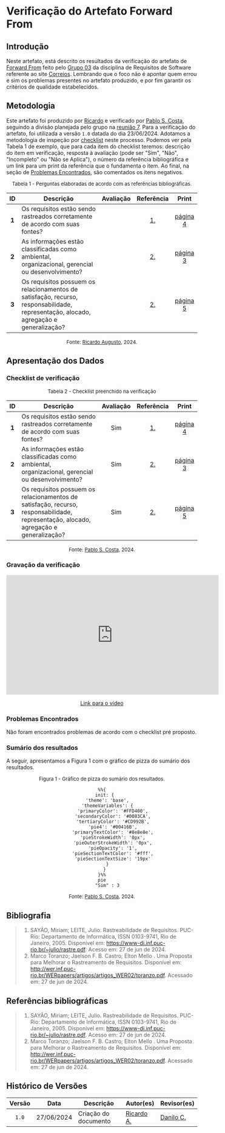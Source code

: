 # Verificação do Artefato Forward From

## Introdução

Neste artefato, está descrito os resultados da verificação do artefato de [Forward From](https://requisitos-de-software.github.io/2024.1-Correios/pos-rastreabilidade/forward-from/) feito pelo [Grupo 03](https://requisitos-de-software.github.io/2024.1-Correios/) da disciplina de Requisitos de Software referente ao site [Correios](https://www.correios.com.br/). Lembrando que o foco não é apontar quem errou e sim os problemas presentes no artefato produzido, e por fim garantir os critérios de qualidade estabelecidos.

## Metodologia

Este artefato foi produzido por [Ricardo][RicardoGH] e verificado por [Pablo S. Costa][PabloGH], seguindo a divisão planejada pelo grupo na [reunião 7](https://requisitos-de-software.github.io/2024.1-Correios/atas/ata7/). Para a verificação do artefato, foi utilizada a versão `1.0` datada do dia 23/06/2024. Adotamos a metodologia de inspeção por [checklist](#checklist-de-verificacao) neste processo. Podemos ver pela Tabela 1 de exemplo, que para cada item do checklist teremos: descrição do item em verificação, resposta à avaliação (pode ser "Sim", "Não", "Incompleto" ou "Não se Aplica"), o número da referência bibliográfica e um link para um print da referência que o fundamenta o item. Ao final, na seção de [Problemas Encontrados](#problemas-encontrados), são comentados os itens negativos.

<font size="2"><p style="text-align: center">Tabela 1 - Perguntas elaboradas de acordo com as referências bibliográficas.</p></font>

<center>

| ID | Descrição | Avaliação | Referência | Print |
|:--:| --------- | :-------: | :--------: | :---: |
| **1** | Os requisitos estão sendo rastreados corretamente de acordo com suas fontes? |  | [1.](#ref1) | [página 4](../../../assets/prints_verificacao/ricardo/forward-from-1.png) |
| **2** | As informações estão classificadas como ambiental, organizacional, gerencial ou desenvolvimento? |  | [2.](#ref1) | [página 3](../../../assets/prints_verificacao/ricardo/forward-from-2.png) |
| **3** | Os requisitos possuem os relacionamentos de satisfação, recurso, responsabilidade, representação, alocado, agregação e generalização? |  | [2.](#ref1) | [página 5](../../../assets/prints_verificacao/ricardo/forward-from-3.png) |

</center>

<font size="2"><p style="text-align: center">Fonte: [Ricardo Augusto](https://github.com/avmricardo), 2024.</p></font>

## Apresentação dos Dados

### Checklist de verificação

<font size="2"><p style="text-align: center">Tabela 2 - Checklist preenchido na verificação</p></font>

<center>

| ID | Descrição | Avaliação | Referência | Print |
|:--:| --------- | :-------: | :--------: | :---: |
| **1** | Os requisitos estão sendo rastreados corretamente de acordo com suas fontes? | Sim | [1.](#ref1) | [página 4](../../../assets/prints_verificacao/ricardo/forward-from-1.png) |
| **2** | As informações estão classificadas como ambiental, organizacional, gerencial ou desenvolvimento? | Sim | [2.](#ref1) | [página 3](../../../assets/prints_verificacao/ricardo/forward-from-2.png) |
| **3** | Os requisitos possuem os relacionamentos de satisfação, recurso, responsabilidade, representação, alocado, agregação e generalização? | Sim | [2.](#ref1) | [página 5](../../../assets/prints_verificacao/ricardo/forward-from-3.png) |

</center>

<font size="2"><p style="text-align: center">Fonte: [Pablo S. Costa][PabloGH], 2024.</p></font>

### Gravação da verificação

<!-- para o iframe do vídeo, bote width = 560 e height = 315 -->

<div style="text-align: center;">
    <iframe width="560" height="315" src="https://www.youtube.com/embed/A_RWu2rkoIQ" title="Apresentação 7 Interação Humano Computador 2024.1 - Grupo 3" frameborder="0" allow="accelerometer; autoplay; clipboard-write; encrypted-media; gyroscope; picture-in-picture; web-share" referrerpolicy="strict-origin-when-cross-origin" allowfullscreen></iframe>
</div>

<p style="text-align: center">
    <a href="https://youtu.be/A_RWu2rkoIQ"> Link para o vídeo </a>
</p>

### Problemas Encontrados

<!--- Aqui será apresentado todos os problemas identificados durante o processo de verificação do artefato de link do artefato. --->

Não foram encontrados problemas de acordo com o checklist pré proposto.

### Sumário dos resultados

<!-- Conte as quantidade de ocorrencias e coloque no Grafico a quantidade em cada tipo de avaliação (se não ouver incidencia de um tipo como "não se aplica", apague a linha do mesmo)-->
A seguir, apresentamos a Figura 1 com o gráfico de pizza do sumário dos resultados.

<font size="2"><p style="text-align: center">Figura 1 - Gráfico de pizza do sumário dos resultados.</p></font>

<center>

``` mermaid
%%{
  init: {
    'theme': 'base',
    'themeVariables': {
        'primaryColor': '#FFD400',
        'secondaryColor': '#0083CA',
        'tertiaryColor': '#CD992B',
        'pie4': '#00416B',
        'primaryTextColor': '#8e8e8e',
        'pieStrokeWidth': '0px',
        'pieOuterStrokeWidth': '0px',
        'pieOpacity': '1',
        'pieSectionTextColor': '#fff',
        'pieSectionTextSize': '19px'
    }
  }
}%%
pie
    "Sim" : 3
```

</center>

<font size="2"><p style="text-align: center">Fonte: [Pablo S. Costa][PabloGH], 2024.</p></font>

## Bibliografia

> 1. SAYÃO, Miriam; LEITE, Julio. Rastreabilidade de Requisitos. PUC-Rio: Departamento de Informática, ISSN 0103-9741, Rio de Janeiro, 2005. Disponível em: <https://www-di.inf.puc-rio.br/~julio/rastre.pdf>. Acesso em: 27 de jun de 2024.
> 2. Marco Toranzo; Jaelson F. B. Castro; Elton Mello . Uma Proposta para Melhorar o Rastreamento de Requisitos. Disponível em: <http://wer.inf.puc-rio.br/WERpapers/artigos/artigos_WER02/toranzo.pdf>. Acessado em: 27 de jun de 2024.

## Referências bibliográficas

> 1. <a id="ref1"> </a>  SAYÃO, Miriam; LEITE, Julio. Rastreabilidade de Requisitos. PUC-Rio: Departamento de Informática, ISSN 0103-9741, Rio de Janeiro, 2005. Disponível em: <https://www-di.inf.puc-rio.br/~julio/rastre.pdf>. Acesso em: 27 de jun de 2024.
> 2. <a id="ref2"> </a> Marco Toranzo; Jaelson F. B. Castro; Elton Mello . Uma Proposta para Melhorar o Rastreamento de Requisitos. Disponível em: <http://wer.inf.puc-rio.br/WERpapers/artigos/artigos_WER02/toranzo.pdf>. Acessado em: 27 de jun de 2024.

## Histórico de Versões

| Versão | Data | Descrição | Autor(es) | Revisor(es) |
| :----: | :--: | --------- | ----------- | ------ |
| `1.0`  | 27/06/2024 | Criação do documento | [Ricardo A.][RicardoGH] |  [Danilo C.][DaniloGH] |

[ClaudioGH]: https://github.com/claudiohsc
[DaniloGH]: https://github.com/Danilo-Carvalho-Antunes
[EliasGH]: https://github.com/EliasOliver21
[GabrielBGH]: https://github.com/Bertolazi
[GabrielFGH]: https://github.com/MMcLovin
[PabloGH]: https://github.com/pabloheika
[RicardoGH]: https://www.github.com/avmricardo